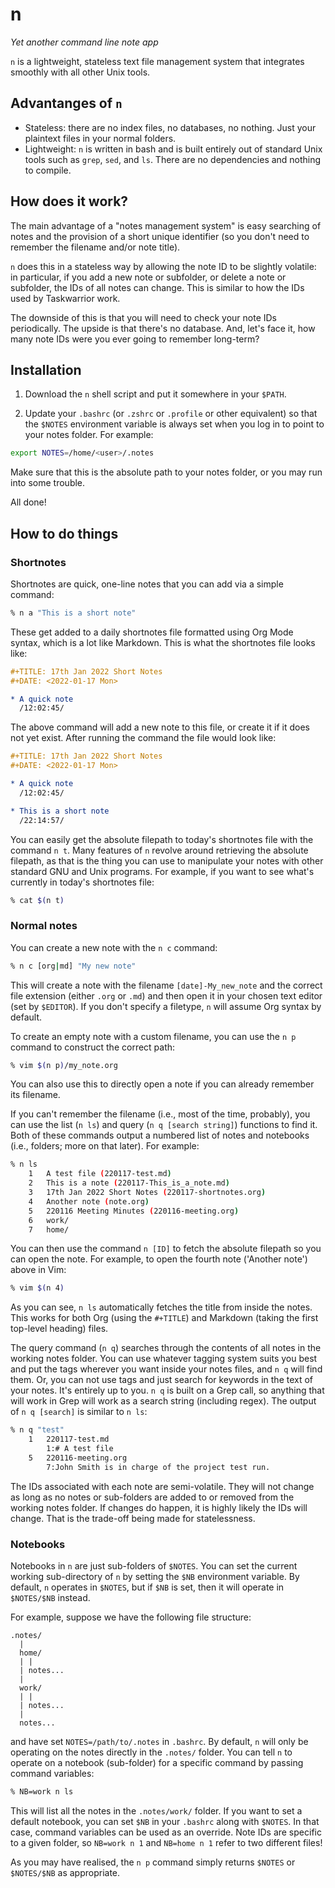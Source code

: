 # n

*Yet another command line note app*

`n` is a lightweight, stateless text file management system that integrates
smoothly with all other Unix tools.

## Advantanges of `n`

* Stateless: there are no index files, no databases, no nothing. Just your
  plaintext files in your normal folders.
* Lightweight: `n` is written in bash and is built entirely out of standard Unix
  tools such as `grep`, `sed`, and `ls`. There are no dependencies and nothing
  to compile.

## How does it work?

The main advantage of a "notes management system" is easy searching of notes and
the provision of a short unique identifier (so you don't need to remember the
filename and/or note title).

`n` does this in a stateless way by allowing the note ID to be slightly
volatile: in particular, if you add a new note or subfolder, or delete a note or
subfolder, the IDs of all notes can change. This is similar to how the IDs used
by Taskwarrior work.

The downside of this is that you will need to check your note IDs periodically.
The upside is that there's no database. And, let's face it, how many note IDs
were you ever going to remember long-term?

## Installation

1. Download the `n` shell script and put it somewhere in your `$PATH`.

2. Update your `.bashrc` (or `.zshrc` or `.profile` or other equivalent) so that
the `$NOTES` environment variable is always set when you log in to point to your
notes folder. For example:

```bash
export NOTES=/home/<user>/.notes
```

Make sure that this is the absolute path to your notes folder, or you may run
into some trouble.

All done!

## How to do things

### Shortnotes

Shortnotes are quick, one-line notes that you can add via a simple command:

```bash
% n a "This is a short note"
```

These get added to a daily shortnotes file formatted using Org Mode syntax,
which is a lot like Markdown. This is what the shortnotes file looks like:

```org
#+TITLE: 17th Jan 2022 Short Notes
#+DATE: <2022-01-17 Mon>

* A quick note
  /12:02:45/
```

The above command will add a new note to this file, or create it if it does not
yet exist. After running the command the file would look like:

```org
#+TITLE: 17th Jan 2022 Short Notes
#+DATE: <2022-01-17 Mon>

* A quick note
  /12:02:45/

* This is a short note
  /22:14:57/
```

You can easily get the absolute filepath to today's shortnotes file with the
command `n t`. Many features of `n` revolve around retrieving the absolute
filepath, as that is the thing you can use to manipulate your notes with other
standard GNU and Unix programs. For example, if you want to see what's currently
in today's shortnotes file:

```bash
% cat $(n t)
```

### Normal notes

You can create a new note with the `n c` command:

```bash
% n c [org|md] "My new note"
```

This will create a note with the filename `[date]-My_new_note` and the correct
file extension (either `.org` or `.md`) and then open it in your chosen text
editor (set by `$EDITOR`). If you don't specify a filetype, `n` will assume
Org syntax by default.

To create an empty note with a custom filename, you can use the `n p` command
to construct the correct path:

```bash
% vim $(n p)/my_note.org
```

You can also use this to directly open a note if you can already remember its
filename.

If you can't remember the filename (i.e., most of the time, probably), you can
use the list (`n ls`) and query (`n q [search string]`) functions to find it.
Both of these commands output a numbered list of notes and notebooks (i.e.,
folders; more on that later). For example:

```bash
% n ls
	1	A test file (220117-test.md)
	2	This is a note (220117-This_is_a_note.md)
	3	17th Jan 2022 Short Notes (220117-shortnotes.org)
	4	Another note (note.org)
	5	220116 Meeting Minutes (220116-meeting.org)
	6	work/
	7	home/
```

You can then use the command `n [ID]` to fetch the absolute filepath so you can
open the note. For example, to open the fourth note ('Another note') above in
Vim:

```bash
% vim $(n 4)
```

As you can see, `n ls` automatically fetches the title from inside the notes.
This works for both Org (using the `#+TITLE`) and Markdown (taking the first
top-level heading) files.

The query command (`n q`) searches through the contents of all notes in the
working notes folder. You can use whatever tagging system suits you best
and put the tags wherever you want inside your notes files, and `n q` will
find them. Or, you can not use tags and just search for keywords in the text
of your notes. It's entirely up to you. `n q` is built on a Grep call, so
anything that will work in Grep will work as a search string (including
regex). The output of `n q [search]` is similar to `n ls`:

```bash
% n q "test"
	1	220117-test.md
		1:# A test file
	5	220116-meeting.org
		7:John Smith is in charge of the project test run.
```

The IDs associated with each note are semi-volatile. They will not change as
long as no notes or sub-folders are added to or removed from the working notes
folder. If changes do happen, it is highly likely the IDs will change. That is
the trade-off being made for statelessness.

### Notebooks

Notebooks in `n` are just sub-folders of `$NOTES`. You can set the current
working sub-directory of `n` by setting the `$NB` environment variable. By
default, `n` operates in `$NOTES`, but if `$NB` is set, then it will operate in
`$NOTES/$NB` instead.

For example, suppose we have the following file structure:

```
.notes/
  |
  home/
  | |
  | notes...
  |
  work/
  | |
  | notes...
  |
  notes...
```

and have set `NOTES=/path/to/.notes` in `.bashrc`. By default, `n` will only be
operating on the notes directly in the `.notes/` folder. You can tell `n` to
operate on a notebook (sub-folder) for a specific command by passing command
variables:

```bash
% NB=work n ls
```

This will list all the notes in the `.notes/work/` folder. If you want to set
a default notebook, you can set `$NB` in your `.bashrc` along with `$NOTES`. In
that case, command variables can be used as an override. Note IDs are specific
to a given folder, so `NB=work n 1` and `NB=home n 1` refer to two different
files!

As you may have realised, the `n p` command simply returns `$NOTES` or
`$NOTES/$NB` as appropriate.

